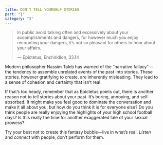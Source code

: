 ```yaml
---
title: DON’T TELL YOURSELF STORIES
part: "1"
category: "3"
---
```


> In public avoid talking often and excessively about your accomplishments and dangers, for however much you enjoy recounting your dangers, it’s not so pleasant for others to hear about your affairs.
>
> — Epictetus, Enchiridion, 33.14

Modern philosopher Nassim Taleb has warned of the “narrative fallacy”—the tendency to assemble unrelated events of the past into stories. These stories, however gratifying to create, are inherently misleading. They lead to a sense of cohesion and certainty that isn’t real.

If that’s too heady, remember that as Epictetus points out, there is another reason not to tell stories about your past. It’s boring, annoying, and self-absorbed. It might make you feel good to dominate the conversation and make it all about you, but how do you think it is for everyone else? Do you think people are really enjoying the highlights of your high school football days? Is this really the time for another exaggerated tale of your sexual prowess?

Try your best not to create this fantasy bubble—live in what’s real. _Listen_ and _connect_ with people, don’t perform for them.
